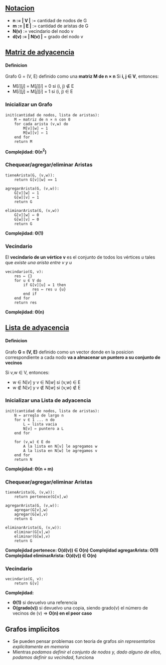 ## <u>Notacion</u>
- **n := | V |** := cantidad de nodos de G
- **m := | E |** := cantidad de aristas de G
- **N(v)** := vecindario del nodo v
- **d(v) := | N(v) |** = grado del nodo v
## <u>Matriz de adyacencia</u>
#### Definicion
Grafo G = (V, E) definido como una **matriz M de n × n**
Si **i, j ∈ V**, entonces:
- M$[i][j]$ = M$[j][i]$ = $0$ si (i, j) $\notin$ E
- M$[i][j]$ = M$[j][i]$ = $1$ si (i, j) $\in$ E
### Inicializar un Grafo
```
init(cantidad de nodos, lista de aristas):
	M ← matriz de n × n con 0
	for cada arista (v,w) do
		M[v][w] ← 1
		M[w][v] ← 1
	end for
	return M
```
**Complejidad: Θ(n$^2$)**

### Chequear/agregar/eliminar Aristas
```
tieneArista(G, (v,w)):
	return G[v][w] == 1

agregarArista(G, (v,w)):
	G[v][w] ← 1
	G[w][v] ← 1
	return G
	
eliminarArista(G, (v,w))
	G[v][w] ← 0
	G[w][v] ← 0
	return G
```
**Complejidad: Θ(1)**
### Vecindario
El **vecindario de un vértice v** es el conjunto de todos los vértices _u_ tales que _existe una arista entre v y u_
```
vecindario(G, v):
	res ← {}
	for u ∈ V do
		if G[v][u] = 1 then
			res ← res ∪ {u}
		end if
	end for
	return res
```
**Complejidad: Θ(n)**
## <u>Lista de adyacencia</u>
#### Definicion
Grafo **G = (V, E)** definido como un vector donde en la posicion correspondiente a cada nodo **va a almacenar un puntero a su conjunto de vecinos**

Si v,w ∈ V, entonces:
- w ∈ N$[v]$ y v ∈ N$[w]$ si (v,w) ∈ E
- w $\notin$ N$[v]$ y v $\notin$ N$[w]$ si (v,w) $\notin$ E
### Inicializar una Lista de adyacencia
```
init(cantidad de nodos, lista de aristas):
	N ← arreglo de largo n
	for v ∈ 1 ... n do
		L ← lista vacia
		N[v] ← puntero a L
	end for
	
	for (v,w) ∈ E do
		A la lista en N[v] le agregamos w
		A la lista en N[w] le agregamos v
	end for
	return N
```
**Complejidad: Θ(n + m)**

### Chequear/agregar/eliminar Aristas
```
tieneArista(G, (v,w)):
	return pertenece(G[v],w)

agregarArista(G, (v,w)):
	agregar(G[v],w)
	agregar(G[w],v)
	return G
	
eliminarArista(G, (v,w)):
	eliminar(G[v],w)
	eliminar(G[w],v)
	return G
```
**Complejidad pertenece: O(d(v)) ∈ O(n)**
**Complejidad agregarArista: O(1)**
**Complejidad eliminarArista: O(d(v)) ∈ O(n)**
### Vecindario
```
vecindario(G, v):
	return G[v]
```
**Complejidad:** 
- **Θ(1)** si devuelvo una referencia
- **O(grado(v))** si devuelvo una copia, siendo grado(v) el número de vecinos de (v) => **O(n) en el peor caso**
## Grafos implicitos
- Se pueden pensar problemas con teoria de grafos _sin representarlos explicitamente en memoria_
- Mientras _podamos definir el conjunto de nodos y, dado alguno de ellos, podamos definir su vecindad_, funciona
